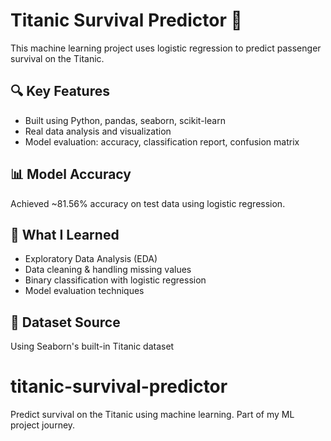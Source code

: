 
# Titanic Survival Predictor 🚢

This machine learning project uses logistic regression to predict passenger survival on the Titanic.

## 🔍 Key Features
- Built using Python, pandas, seaborn, scikit-learn
- Real data analysis and visualization
- Model evaluation: accuracy, classification report, confusion matrix

## 📊 Model Accuracy
Achieved ~81.56% accuracy on test data using logistic regression.


## 🧠 What I Learned
- Exploratory Data Analysis (EDA)
- Data cleaning & handling missing values
- Binary classification with logistic regression
- Model evaluation techniques

## 🔗 Dataset Source
Using Seaborn's built-in Titanic dataset


# titanic-survival-predictor
Predict survival on the Titanic using machine learning. Part of my ML project journey.

